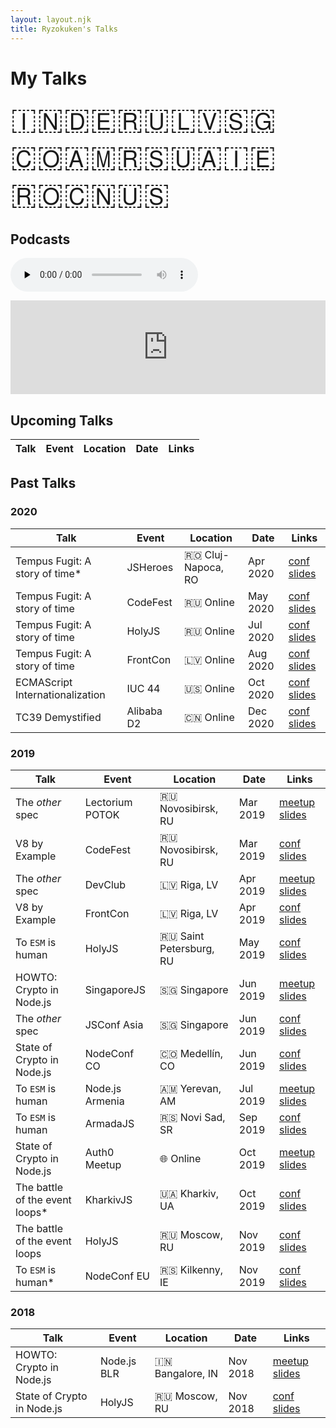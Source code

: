 ```yaml
---
layout: layout.njk
title: Ryzokuken's Talks
---
```


# My Talks

<span id="flags">🇮🇳🇩🇪🇷🇺🇱🇻🇸🇬🇨🇴🇦🇲🇷🇸🇺🇦🇮🇪🇷🇴🇨🇳🇺🇸</span>

## Podcasts

<audio data-theme="night" data-src="https://changelog.com/jsparty/86/embed" src="https://cdn.changelog.com/uploads/jsparty/86/js-party-86.mp3" preload="none" class="changelog-episode" controls></audio><script async src="https://cdn.changelog.com/embed.js"></script>

<iframe id="tc39ers" src="https://anchor.fm/hemanth-hm/embed/episodes/Ujjwal-Sharma-ep12mg/a-a1plh1" frameborder="0" scrolling="no"></iframe>

<div id="tables">

## Upcoming Talks

| Talk | Event | Location | Date | Links |
| ---- | ----- | -------- | ---- | ----- |


## Past Talks

### 2020

| Talk                            | Event      | Location           | Date     | Links                                                                                                                                                   |
| ------------------------------- | ---------- | ------------------ | -------- | ------------------------------------------------------------------------------------------------------------------------------------------------------- |
| Tempus Fugit: A story of time\* | JSHeroes   | 🇷🇴 Cluj-Napoca, RO | Apr 2020 | [conf]() [slides](https://docs.google.com/presentation/d/1yJ8SMiw_EwYMh8fHJcL_pVr6ZtNENeSoo9k9bEDXuuI/edit?usp=sharing)                                 |
| Tempus Fugit: A story of time   | CodeFest   | 🇷🇺 Online          | May 2020 | [conf](https://o.codefest.ru/) [slides](https://docs.google.com/presentation/d/1yJ8SMiw_EwYMh8fHJcL_pVr6ZtNENeSoo9k9bEDXuuI/edit?usp=sharing)           |
| Tempus Fugit: A story of time   | HolyJS     | 🇷🇺 Online          | Jul 2020 | [conf](https://2020.holyjs-piter.ru/en/) [slides](https://docs.google.com/presentation/d/1yJ8SMiw_EwYMh8fHJcL_pVr6ZtNENeSoo9k9bEDXuuI/edit?usp=sharing) |
| Tempus Fugit: A story of time   | FrontCon   | 🇱🇻 Online          | Aug 2020 | [conf](https://2020.frontcon.com/) [slides](https://docs.google.com/presentation/d/1yJ8SMiw_EwYMh8fHJcL_pVr6ZtNENeSoo9k9bEDXuuI/edit?usp=sharing)       |
| ECMAScript Internationalization | IUC 44     | 🇺🇸 Online          | Oct 2020 | [conf](https://events.omg.org/iuc44/) [slides](https://docs.google.com/presentation/d/1nEnkIu4BpS9S-_K4WR-glfgB9sbjWEP9DeUXuKnrkkQ/edit?usp=sharing)    |
| TC39 Demystified                | Alibaba D2 | 🇨🇳 Online          | Dec 2020 | [conf](https://www.alibabaf2e.com/) [slides](https://docs.google.com/presentation/d/1kQcq6KzPbgW55BC7KSu7zURhiRcuccqS3EIzewiZHqw/edit?usp=sharing)      |

### 2019

| Talk                            | Event           | Location                | Date     | Links                                                                                                                                                                                    |
| ------------------------------- | --------------- | ----------------------- | -------- | ---------------------------------------------------------------------------------------------------------------------------------------------------------------------------------------- |
| The _other_ spec                | Lectorium POTOK | 🇷🇺 Novosibirsk, RU      | Mar 2019 | [meetup](https://www.meetup.com/%D0%9B%D0%B5%D0%BA%D1%82%D0%BE%D1%80%D0%B8%D0%B9-%D0%B1%D0%B0%D1%80-%D0%9F%D0%9E%D0%A2%D0%9E%D0%9A/) [slides]()                                          |
| V8 by Example                   | CodeFest        | 🇷🇺 Novosibirsk, RU      | Mar 2019 | [conf](https://2019.codefest.ru/lecture/1401) [slides](https://docs.google.com/presentation/d/12z2SzP3fNKnAhPOEOsCywBDwVaofpmtksp5XX0aB_v4/present?usp=sharing)                          |
| The _other_ spec                | DevClub         | 🇱🇻 Riga, LV             | Apr 2019 | [meetup]() [slides]()                                                                                                                                                                    |
| V8 by Example                   | FrontCon        | 🇱🇻 Riga, LV             | Apr 2019 | [conf]() [slides](https://docs.google.com/presentation/d/12z2SzP3fNKnAhPOEOsCywBDwVaofpmtksp5XX0aB_v4/present?usp=sharing)                                                               |
| To `ESM` is human               | HolyJS          | 🇷🇺 Saint Petersburg, RU | May 2019 | [conf](https://holyjs-piter.ru/en/) [slides](https://www.icloud.com/keynote/0FTx-eXLlxeo8JHfuWM3cY1FQ#To_ESM_is_human)                                                                   |
| HOWTO: Crypto in Node.js        | SingaporeJS     | 🇸🇬 Singapore            | Jun 2019 | [meetup]() [slides](https://docs.google.com/presentation/d/16lufN_MUedOxT4fz4D4IkPcMymxfhq6xgxzYLYZYfbI/present?usp=sharing)                                                             |
| The _other_ spec                | JSConf Asia     | 🇸🇬 Singapore            | Jun 2019 | [conf](https://www.meetup.com/Singapore-JS/events/261294292/) [slides]()                                                                                                                 |
| State of Crypto in Node.js      | NodeConf CO     | 🇨🇴 Medellín, CO         | Jun 2019 | [conf](https://colombia.nodeconf.com/) [slides](https://www.icloud.com/keynote/0t_AxOq1suixa5WAH0VK0Nm7A#The_state_of_crypto_in_Nodejs)                                                  |
| To `ESM` is human               | Node.js Armenia | 🇦🇲 Yerevan, AM          | Jul 2019 | [meetup]() [slides](https://www.icloud.com/keynote/0FTx-eXLlxeo8JHfuWM3cY1FQ#To_ESM_is_human)                                                                                            |
| To `ESM` is human               | ArmadaJS        | 🇷🇸 Novi Sad, SR         | Sep 2019 | [conf](https://www.armada-js.com/) [slides]()                                                                                                                                            |
| State of Crypto in Node.js      | Auth0 Meetup    | 🌐 Online               | Oct 2019 | [meetup](https://www.meetup.com/Auth0-Online-Meetup/events/265223014/) [slides](https://docs.google.com/presentation/d/16lufN_MUedOxT4fz4D4IkPcMymxfhq6xgxzYLYZYfbI/present?usp=sharing) |
| The battle of the event loops\* | KharkivJS       | 🇺🇦 Kharkiv, UA          | Oct 2019 | [conf](https://kharkivjs.org/) [slides]()                                                                                                                                                |
| The battle of the event loops   | HolyJS          | 🇷🇺 Moscow, RU           | Nov 2019 | [conf]() [slides]()                                                                                                                                                                      |
| To `ESM` is human\*             | NodeConf EU     | 🇷🇸 Kilkenny, IE         | Nov 2019 | [conf]() [slides]()                                                                                                                                                                      |

### 2018

| Talk                       | Event       | Location         | Date     | Links                                                                                                                                                                                                                  |
| -------------------------- | ----------- | ---------------- | -------- | ---------------------------------------------------------------------------------------------------------------------------------------------------------------------------------------------------------------------- |
| HOWTO: Crypto in Node.js   | Node.js BLR | 🇮🇳 Bangalore, IN | Nov 2018 | [meetup](https://www.meetup.com/Polyglot-Languages-Runtimes-Java-JVM-nodejs-Swift/events/256057028/) [slides](https://docs.google.com/presentation/d/16lufN_MUedOxT4fz4D4IkPcMymxfhq6xgxzYLYZYfbI/present?usp=sharing) |
| State of Crypto in Node.js | HolyJS      | 🇷🇺 Moscow, RU    | Nov 2018 | [conf](https://holyjs-moscow.ru/en/talks/6g4xjkgsnciuakeawk24a6/) [slides](https://docs.google.com/presentation/d/16lufN_MUedOxT4fz4D4IkPcMymxfhq6xgxzYLYZYfbI/present?usp=sharing)                                    |

</div>

<div id="notice"><p>Cannot display on mobile devices. Please view on a bigger screen.</p></div>

<style>
.container table {
  border-collapse: collapse;
  font-size: 1.4rem;
  width: 100%;
}

#tc39ers {
  width: 100%;
}

#flags {
  font-size: 3rem;
}

.container th,
.container td {
  border: 2px solid black;
  padding: 1rem;
}

#tables {
  display: none;
}

@media only screen and (min-width: 768px) {
  #tables {
    display: block;
  }

  #notice {
    display: none;
  }
}
</style>
